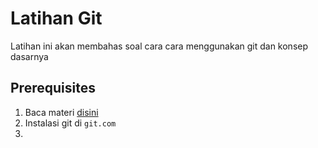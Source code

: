# Latihan Git

Latihan ini akan membahas soal cara cara menggunakan git dan konsep dasarnya

## Prerequisites

1. Baca materi [disini](https://www.petanikode.com/tutorial/git/)
2. Instalasi git di `git.com`
3. 